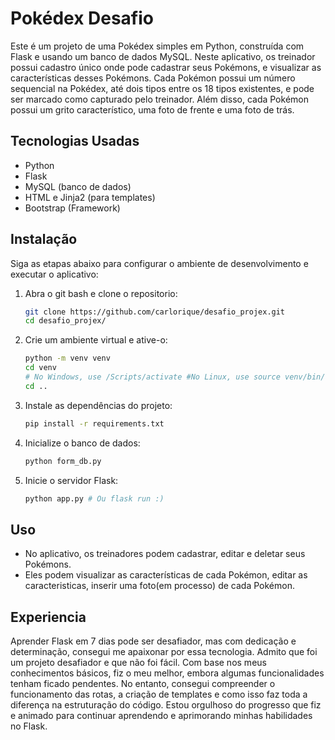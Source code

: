 # Pokédex Desafio

Este é um projeto de uma Pokédex simples em Python, construída com Flask e usando um banco de dados MySQL. Neste aplicativo, os treinador possui cadastro único onde pode cadastrar seus Pokémons, e visualizar as características desses Pokémons. Cada Pokémon possui um número sequencial na Pokédex, até dois tipos entre os 18 tipos existentes, e pode ser marcado como capturado pelo treinador. Além disso, cada Pokémon possui um grito característico, uma foto de frente e uma foto de trás.

## Tecnologias Usadas

- Python
- Flask
- MySQL (banco de dados)
- HTML e Jinja2 (para templates)
- Bootstrap (Framework)

## Instalação

Siga as etapas abaixo para configurar o ambiente de desenvolvimento e executar o aplicativo:

1. Abra o git bash e clone o repositorio:

   ```bash
   git clone https://github.com/carlorique/desafio_projex.git
   cd desafio_projex/
2. Crie um ambiente virtual e ative-o:
   ```bash
   python -m venv venv
   cd venv
   # No Windows, use /Scripts/activate #No Linux, use source venv/bin/activate
   cd ..
3. Instale as dependências do projeto:
   ```bash
   pip install -r requirements.txt
4. Inicialize o banco de dados:
   ```bash
   python form_db.py
5. Inicie o servidor Flask:
   ```bash
   python app.py # Ou flask run :)
   
## Uso
- No aplicativo, os treinadores podem cadastrar, editar e deletar seus Pokémons.
- Eles podem visualizar as características de cada Pokémon, editar as caracteristicas, inserir uma foto(em processo) de cada Pokémon.

## Experiencia 

Aprender Flask em 7 dias pode ser desafiador, mas com dedicação e determinação, consegui me apaixonar por essa tecnologia. Admito que foi um projeto desafiador e que não foi fácil. Com base nos meus conhecimentos básicos, fiz o meu melhor, embora algumas funcionalidades tenham ficado pendentes. No entanto, consegui compreender o funcionamento das rotas, a criação de templates e como isso faz toda a diferença na estruturação do código. Estou orgulhoso do progresso que fiz e animado para continuar aprendendo e aprimorando minhas habilidades no Flask.
